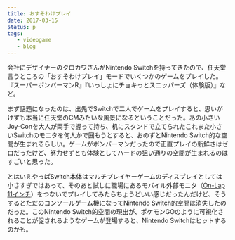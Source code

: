 ```yaml
---
title: おすそわけプレイ
date: 2017-03-15
status: p
tags:
   - videogame
   - blog
---
```


会社にデザイナーのクロカワさんがNintendo Switchを持ってきたので、任天堂言うところの「おすそわけプレイ」モードでいくつかのゲームをプレイした。『スーパーボンバーマンR』『いっしょにチョキっとスニッパーズ（体験版）』など。

まず話題になったのは、出先でSwitchで二人でゲームをプレイすると、思いがけずも本当に任天堂のCMみたいな風景になるということだった。あの小さいJoy-Conを大人が両手で握って持ち、机にスタンドで立てられたこれまた小さいSwitchのモニタを何人かで囲もうとすると、おのずとNintendo Switch的な空間が生まれるらしい。ゲームがボンバーマンだったので正直プレイの新鮮さはゼロだったけど、努力せずとも体験としてハードの狙い通りの空間が生まれるのはすごいと思った。

とはいえやっぱSwitch本体はマルチプレイヤーゲームのディスプレイとしては小さすぎではあって、そのあと試しに職場にあるモバイル外部モニタ（[On-Lap 11インチ](http://www.tekwind.co.jp/products/GEC/entry_12692.php)）をつないでプレイしてみたらちょうどいい感じだったんだけど、そうするとただのコンソールゲーム機になってNintendo Switch的空間は消失したのだった。このNintendo Switch的空間の現出が、ポケモンGOのように可視化されることが促されるようなゲームが登場すると、Nintendo Switchはヒットするのかも。
